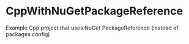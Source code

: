 # CppWithNuGetPackageReference
Example Cpp project that uses NuGet PackageReference (instead of packages.config)
